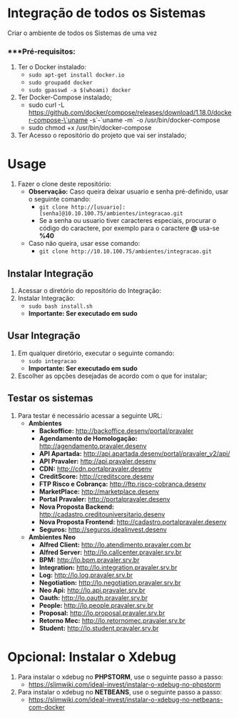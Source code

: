 # Integração de todos os Sistemas

Criar o ambiente de todos os Sistemas de uma vez

### ***Pré-requisitos:

1. Ter o Docker instalado:
    * `sudo apt-get install docker.io`
    * `sudo groupadd docker`
    * `sudo gpasswd -a $(whoami) docker`
2. Ter Docker-Compose instalado;
    * sudo curl -L https://github.com/docker/compose/releases/download/1.18.0/docker-compose-\`uname -s\`-\`uname -m` -o /usr/bin/docker-compose
    * sudo chmod +x /usr/bin/docker-compose
3. Ter Acesso o repositório do projeto que vai ser instalado;


# Usage

1. Fazer o clone deste repositório:
    * **Observação:** Caso queira deixar usuario e senha pré-definido, 
    usar o seguinte comando:
         * `git clone http://[usuario]:[senha]@10.10.100.75/ambientes/integracao.git`
         * Se a senha ou usuario tiver caracteres especiais, 
         procurar o código do caractere, 
         por exemplo para o caractere **@** usa-se **%40**
    * Caso não queira, usar esse comando:     
        * `git clone http://10.10.100.75/ambientes/integracao.git`

       
## Instalar Integração
1. Acessar o diretório do repositório do Integração:
2. Instalar Integração:
    * `sudo bash install.sh` 
    * **Importante: Ser executado em sudo**     

## Usar Integração   
1. Em qualquer diretório, executar o seguinte comando:
    * `sudo integracao` 
    * **Importante: Ser executado em sudo** 
2. Escolher as opções desejadas de acordo com o que for instalar;     
        
## Testar os sistemas
1. Para testar é necessário acessar a seguinte URL:
    * **Ambientes** 
        * **Backoffice:** http://backoffice.desenv/portal/pravaler   
        * **Agendamento de Homologação:** http://agendamento.pravaler.desenv
        * **API Apartada:** http://api.apartada.desenv/portal/pravaler_v2/api/
        * **API Pravaler:** http://api.pravaler.desenv        
        * **CDN:** http://cdn.portalpravaler.desenv
        * **CreditScore:** http://creditscore.desenv
        * **FTP Risco e Cobrança:** http://ftp.risco-cobranca.desenv
        * **MarketPlace:** http://marketplace.desenv         
        * **Portal Pravaler:** http://portalpravaler.desenv        
        * **Nova Proposta Backend:** http://cadastro.creditouniversitario.desenv
        * **Nova Proposta Frontend:** http://cadastro.portalpravaler.desenv        
        * **Seguros:** http://seguros.idealinvest.desenv     
    * **Ambientes Neo** 
        * **Alfred Client:** http://lo.atendimento.pravaler.com.br
        * **Alfred Server:** http://lo.callcenter.pravaler.srv.br
        * **BPM:** http://lo.bpm.pravaler.srv.br
        * **Integration:** http://lo.integration.pravaler.srv.br
        * **Log:** http://lo.log.pravaler.srv.br
        * **Negotiation:** http://lo.negotiation.pravaler.srv.br
        * **Neo Api:** http://lo.api.pravaler.srv.br
        * **Oauth:** http://lo.oauth.pravaler.srv.br
        * **People:** http://lo.people.pravaler.srv.br           
        * **Proposal:** http://lo.proposal.pravaler.srv.br
        * **Retorno Mec:** http://lo.retornomec.pravaler.srv.br        
        * **Student:** http://lo.student.pravaler.srv.br                
    
# Opcional: Instalar o Xdebug
1. Para instalar o xdebug no **PHPSTORM**, use o seguinte passo a passo:
    * https://slimwiki.com/ideal-invest/instalar-o-xdebug-no-phpstorm
2. Para instalar o xdebug no **NETBEANS**, use o seguinte passo a passo:
    * https://slimwiki.com/ideal-invest/instalar-o-xdebug-no-netbeans-com-docker